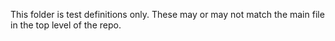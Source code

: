 This folder is test definitions only. These may or may not match the main file in the top level of the repo.
